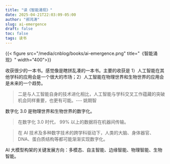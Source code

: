```yaml
---
title: "读《智能涌现》"
date: 2025-04-21T22:03:09-05:00
author: "郝鸿涛"
slug: ai-emergence
draft: false
toc: false
tags: 读书
---
```


{{< figure src="/media/cnblog/books/ai-emergence.png" title="《智能涌现》" width="400">}}

收获很少的一本书。感觉像是瞎拼乱凑的一本书。主要的收获是 1）人工智能在其他学科的应用会是一个很大的市场；2）人工智能在物理世界和生物世界的应用会是未来的一个趋势。

>二是与人工智能自身的技术进化相比，人工智能与学科交叉工作蕴藏的突破机会同样重要，也更有可能。--- 姚期智

数字化 3.0 是物理世界和生物世界的数字化。

>在数字化 3.0 时代， 99% 以上的数据将在机器间传输。

>在 AI 技术及多种数字技术的跨学科驱动下，人类的大脑、身体器官、DNA、蛋白质结构等都可能渐渐实现数字化。

AI 大模型构架的关键发展方向：多模态、自主智能、边缘智能、物理智能、生物智能。
